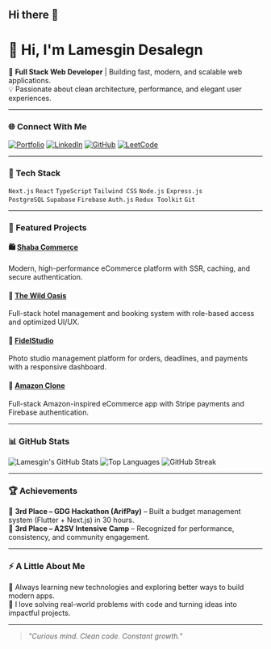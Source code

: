 ## Hi there 👋

<!--
**Lame-desu/Lame-desu** is a ✨ _special_ ✨ repository because its `README.md` (this file) appears on your GitHub profile.

Here are some ideas to get you started:

- 🔭 I’m currently working on ...
- 🌱 I’m currently learning ...
- 👯 I’m looking to collaborate on ...
- 🤔 I’m looking for help with ...
- 💬 Ask me about ...
- 📫 How to reach me: ...
- 😄 Pronouns: ...
- ⚡ Fun fact: ...
-->

# 👋 Hi, I'm Lamesgin Desalegn

🚀 **Full Stack Web Developer** | Building fast, modern, and scalable web applications.  
💡 Passionate about clean architecture, performance, and elegant user experiences.  

---

### 🌐 Connect With Me

[![Portfolio](https://img.shields.io/badge/Portfolio-Visit-blue?style=for-the-badge&logo=vercel)](https://lamesgin-desalegn-portfolio.vercel.app)
[![LinkedIn](https://img.shields.io/badge/LinkedIn-Connect-blue?style=for-the-badge&logo=linkedin)](https://www.linkedin.com/in/lamesgin-desalegn)
[![GitHub](https://img.shields.io/badge/GitHub-Follow-black?style=for-the-badge&logo=github)](https://github.com/Lame-desu)
[![LeetCode](https://img.shields.io/badge/LeetCode-Profile-orange?style=for-the-badge&logo=leetcode)](https://leetcode.com/u/lamesgin)

---

### 🧠 Tech Stack

`Next.js` `React` `TypeScript` `Tailwind CSS` `Node.js` `Express.js`  
`PostgreSQL` `Supabase` `Firebase` `Auth.js` `Redux Toolkit` `Git`

---

### 🌟 Featured Projects

#### 🛍 [Shaba Commerce](https://shaba-commerce.vercel.app)
Modern, high-performance eCommerce platform with SSR, caching, and secure authentication.

#### 🏨 [The Wild Oasis](https://the-wild-oasis-website-flax-two.vercel.app)
Full-stack hotel management and booking system with role-based access and optimized UI/UX.

#### 📸 [FidelStudio](https://photo-studio-taupe.vercel.app)
Photo studio management platform for orders, deadlines, and payments with a responsive dashboard.

#### 🛒 [Amazon Clone](https://amazone-frontend-deploy.vercel.app)
Full-stack Amazon-inspired eCommerce app with Stripe payments and Firebase authentication.

---

### 📊 GitHub Stats

![Lamesgin's GitHub Stats](https://github-readme-stats.vercel.app/api?username=Lame-desu&show_icons=true&theme=tokyonight&hide_border=true)
![Top Languages](https://github-readme-stats.vercel.app/api/top-langs/?username=Lame-desu&layout=compact&theme=tokyonight&hide_border=true)
![GitHub Streak](https://streak-stats.demolab.com?user=Lame-desu&theme=tokyonight&hide_border=true)

---

### 🏆 Achievements

🥉 **3rd Place – GDG Hackathon (ArifPay)** – Built a budget management system (Flutter + Next.js) in 30 hours.  
🥉 **3rd Place – A2SV Intensive Camp** – Recognized for performance, consistency, and community engagement.

---

### ⚡ A Little About Me

🌱 Always learning new technologies and exploring better ways to build modern apps.  
💬 I love solving real-world problems with code and turning ideas into impactful projects.  

---

> *"Curious mind. Clean code. Constant growth."*

